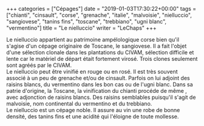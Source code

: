 +++
categories = ["Cépages"]
date = "2019-01-03T17:30:22+00:00"
tags = ["chianti", "cinsault", "corse", "grenache", "italie", "malvoisie", "nielluccio", "sangiovese", "tanins fins", "toscane", "trebbiano", "ugni blanc", "vermentino"] 
title = "Le nielluccio"
writer = "LeChaps"
+++

Le nielluccio appartient au patrimoine ampélologique corse bien qu'il s'agise d'un cépage originaire de Toscane, le sangiovese. Il a fait l'objet d'une sélection clonale dans les plantations du CIVAM, sélection difficile et lente car le matériel de départ était fortement virosé. Trois clones seulement sont agréés par le CIVAM.  
Le nielluccio peut être vinifié en rouge ou en rosé. Il est très souvent associé à un peu de grenache et/ou de cinsault. Parfois on lui adjoint des raisins blancs, du vermentino dans les bon cas ou de l'ugni blanc. Dans sa patrie d'origine, la Toscane, la vinification du chianti procéde de même , avec adjonction de raisins blancs. Des raisins semblables puisqu'il s'agit de malvoisie, nom continental du vermentino et du trebbiano.  
Le nielluccio est un cépage noble. Il assure au vin une robe de bonne densité, des tanins fins et une acidité qui l'éloigne de toute mollesse.
